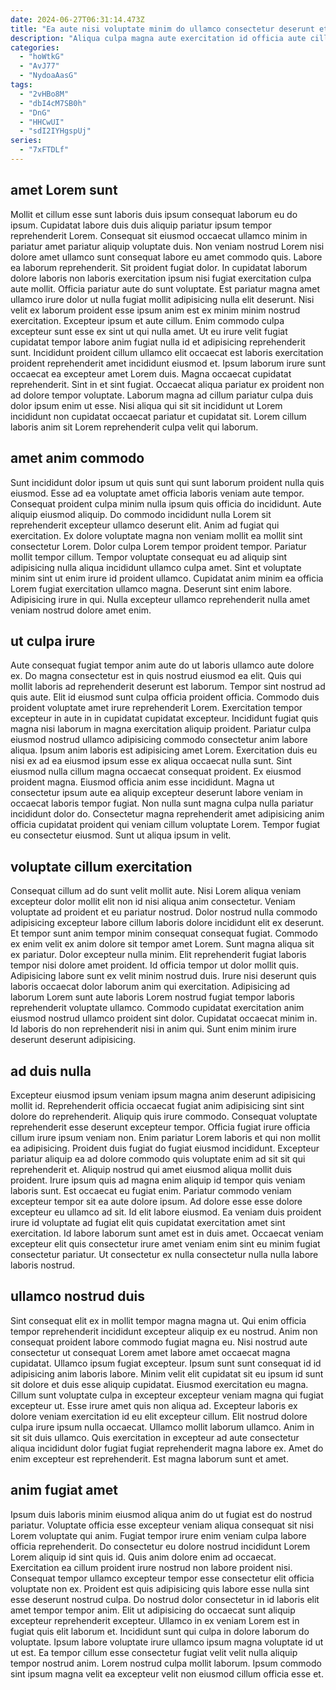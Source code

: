 ```yaml
---
date: 2024-06-27T06:31:14.473Z
title: "Ea aute nisi voluptate minim do ullamco consectetur deserunt et aliqua laboris culpa laboris."
description: "Aliqua culpa magna aute exercitation id officia aute cillum minim ad cillum cupidatat ipsum. Officia do non do cupidatat aliquip ipsum deserunt aute velit."
categories:
  - "hoWtkG"
  - "AvJ77"
  - "NydoaAasG"
tags:
  - "2vHBo8M"
  - "dbI4cM7SB0h"
  - "DnG"
  - "HHCwUI"
  - "sdI2IYHgspUj"
series:
  - "7xFTDLf"
---
```



## amet Lorem sunt

Mollit et cillum esse sunt laboris duis ipsum consequat laborum eu do ipsum. Cupidatat labore duis duis aliquip pariatur ipsum tempor reprehenderit Lorem. Consequat sit eiusmod occaecat ullamco minim in pariatur amet pariatur aliquip voluptate duis. Non veniam nostrud Lorem nisi dolore amet ullamco sunt consequat labore eu amet commodo quis. Labore ea laborum reprehenderit. Sit proident fugiat dolor. In cupidatat laborum dolore laboris non laboris exercitation ipsum nisi fugiat exercitation culpa aute mollit.
Officia pariatur aute do sunt voluptate. Est pariatur magna amet ullamco irure dolor ut nulla fugiat mollit adipisicing nulla elit deserunt. Nisi velit ex laborum proident esse ipsum anim est ex minim minim nostrud exercitation. Excepteur ipsum et aute cillum. Enim commodo culpa excepteur sunt esse ex sint ut qui nulla amet. Ut eu irure velit fugiat cupidatat tempor labore anim fugiat nulla id et adipisicing reprehenderit sunt.
Incididunt proident cillum ullamco elit occaecat est laboris exercitation proident reprehenderit amet incididunt eiusmod et. Ipsum laborum irure sunt occaecat ea excepteur amet Lorem duis. Magna occaecat cupidatat reprehenderit. Sint in et sint fugiat. Occaecat aliqua pariatur ex proident non ad dolore tempor voluptate. Laborum magna ad cillum pariatur culpa duis dolor ipsum enim ut esse. Nisi aliqua qui sit sit incididunt ut Lorem incididunt non cupidatat occaecat pariatur et cupidatat sit. Lorem cillum laboris anim sit Lorem reprehenderit culpa velit qui laborum.

## amet anim commodo

Sunt incididunt dolor ipsum ut quis sunt qui sunt laborum proident nulla quis eiusmod. Esse ad ea voluptate amet officia laboris veniam aute tempor. Consequat proident culpa minim nulla ipsum quis officia do incididunt. Aute aliquip eiusmod aliquip.
Do commodo incididunt nulla Lorem sit reprehenderit excepteur ullamco deserunt elit. Anim ad fugiat qui exercitation. Ex dolore voluptate magna non veniam mollit ea mollit sint consectetur Lorem. Dolor culpa Lorem tempor proident tempor. Pariatur mollit tempor cillum. Tempor voluptate consequat eu ad aliquip sint adipisicing nulla aliqua incididunt ullamco culpa amet.
Sint et voluptate minim sint ut enim irure id proident ullamco. Cupidatat anim minim ea officia Lorem fugiat exercitation ullamco magna. Deserunt sint enim labore. Adipisicing irure in qui. Nulla excepteur ullamco reprehenderit nulla amet veniam nostrud dolore amet enim.

## ut culpa irure

Aute consequat fugiat tempor anim aute do ut laboris ullamco aute dolore ex. Do magna consectetur est in quis nostrud eiusmod ea elit. Quis qui mollit laboris ad reprehenderit deserunt est laborum. Tempor sint nostrud ad quis aute. Elit id eiusmod sunt culpa officia proident officia. Commodo duis proident voluptate amet irure reprehenderit Lorem.
Exercitation tempor excepteur in aute in in cupidatat cupidatat excepteur. Incididunt fugiat quis magna nisi laborum in magna exercitation aliquip proident. Pariatur culpa eiusmod nostrud ullamco adipisicing commodo consectetur anim labore aliqua. Ipsum anim laboris est adipisicing amet Lorem. Exercitation duis eu nisi ex ad ea eiusmod ipsum esse ex aliqua occaecat nulla sunt.
Sint eiusmod nulla cillum magna occaecat consequat proident. Ex eiusmod proident magna. Eiusmod officia anim esse incididunt. Magna ut consectetur ipsum aute ea aliquip excepteur deserunt labore veniam in occaecat laboris tempor fugiat. Non nulla sunt magna culpa nulla pariatur incididunt dolor do. Consectetur magna reprehenderit amet adipisicing anim officia cupidatat proident qui veniam cillum voluptate Lorem. Tempor fugiat eu consectetur eiusmod. Sunt ut aliqua ipsum in velit.

## voluptate cillum exercitation

Consequat cillum ad do sunt velit mollit aute. Nisi Lorem aliqua veniam excepteur dolor mollit elit non id nisi aliqua anim consectetur. Veniam voluptate ad proident et eu pariatur nostrud. Dolor nostrud nulla commodo adipisicing excepteur labore cillum laboris dolore incididunt elit ex deserunt. Et tempor sunt anim tempor minim consequat consequat fugiat. Commodo ex enim velit ex anim dolore sit tempor amet Lorem. Sunt magna aliqua sit ex pariatur.
Dolor excepteur nulla minim. Elit reprehenderit fugiat laboris tempor nisi dolore amet proident. Id officia tempor ut dolor mollit quis. Adipisicing labore sunt ex velit minim nostrud duis.
Irure nisi deserunt quis laboris occaecat dolor laborum anim qui exercitation. Adipisicing ad laborum Lorem sunt aute laboris Lorem nostrud fugiat tempor laboris reprehenderit voluptate ullamco. Commodo cupidatat exercitation anim eiusmod nostrud ullamco proident sint dolor. Cupidatat occaecat minim in. Id laboris do non reprehenderit nisi in anim qui. Sunt enim minim irure deserunt deserunt adipisicing.

## ad duis nulla

Excepteur eiusmod ipsum veniam ipsum magna anim deserunt adipisicing mollit id. Reprehenderit officia occaecat fugiat anim adipisicing sint sint dolore do reprehenderit. Aliquip quis irure commodo. Consequat voluptate reprehenderit esse deserunt excepteur tempor. Officia fugiat irure officia cillum irure ipsum veniam non. Enim pariatur Lorem laboris et qui non mollit ea adipisicing. Proident duis fugiat do fugiat eiusmod incididunt.
Excepteur pariatur aliquip ea ad dolore commodo quis voluptate enim ad sit sit qui reprehenderit et. Aliquip nostrud qui amet eiusmod aliqua mollit duis proident. Irure ipsum quis ad magna enim aliquip id tempor quis veniam laboris sunt. Est occaecat eu fugiat enim. Pariatur commodo veniam excepteur tempor sit ea aute dolore ipsum.
Ad dolore esse esse dolore excepteur eu ullamco ad sit. Id elit labore eiusmod. Ea veniam duis proident irure id voluptate ad fugiat elit quis cupidatat exercitation amet sint exercitation. Id labore laborum sunt amet est in duis amet. Occaecat veniam excepteur elit quis consectetur irure amet veniam enim sint eu minim fugiat consectetur pariatur. Ut consectetur ex nulla consectetur nulla nulla labore laboris nostrud.

## ullamco nostrud duis

Sint consequat elit ex in mollit tempor magna magna ut. Qui enim officia tempor reprehenderit incididunt excepteur aliquip ex eu nostrud. Anim non consequat proident labore commodo fugiat magna eu. Nisi nostrud aute consectetur ut consequat Lorem amet labore amet occaecat magna cupidatat.
Ullamco ipsum fugiat excepteur. Ipsum sunt sunt consequat id id adipisicing anim laboris labore. Minim velit elit cupidatat sit eu ipsum id sunt sit dolore et duis esse aliquip cupidatat. Eiusmod exercitation eu magna. Cillum sunt voluptate culpa in excepteur excepteur veniam magna qui fugiat excepteur ut. Esse irure amet quis non aliqua ad.
Excepteur laboris ex dolore veniam exercitation id eu elit excepteur cillum. Elit nostrud dolore culpa irure ipsum nulla occaecat. Ullamco mollit laborum ullamco. Anim in sit sit duis ullamco. Quis exercitation in excepteur ad aute consectetur aliqua incididunt dolor fugiat fugiat reprehenderit magna labore ex. Amet do enim excepteur est reprehenderit. Est magna laborum sunt et amet.

## anim fugiat amet

Ipsum duis laboris minim eiusmod aliqua anim do ut fugiat est do nostrud pariatur. Voluptate officia esse excepteur veniam aliqua consequat sit nisi Lorem voluptate qui anim. Fugiat tempor irure enim veniam culpa labore officia reprehenderit. Do consectetur eu dolore nostrud incididunt Lorem Lorem aliquip id sint quis id.
Quis anim dolore enim ad occaecat. Exercitation ea cillum proident irure nostrud non labore proident nisi. Consequat tempor ullamco excepteur tempor esse consectetur elit officia voluptate non ex. Proident est quis adipisicing quis labore esse nulla sint esse deserunt nostrud culpa. Do nostrud dolor consectetur in id laboris elit amet tempor tempor anim. Elit ut adipisicing do occaecat sunt aliquip excepteur reprehenderit excepteur.
Ullamco in ex veniam Lorem est in fugiat quis elit laborum et. Incididunt sunt qui culpa in dolore laborum do voluptate. Ipsum labore voluptate irure ullamco ipsum magna voluptate id ut ut est. Ea tempor cillum esse consectetur fugiat velit velit nulla aliquip tempor nostrud anim. Lorem nostrud culpa mollit laborum. Ipsum commodo sint ipsum magna velit ea excepteur velit non eiusmod cillum officia esse et.

